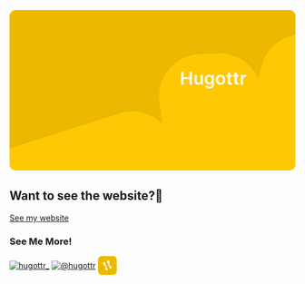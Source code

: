 ![Design and Development](https://github.com/HugoAlmeid4/HugoAlmeid4/blob/main/Frame%202%20(1).png?raw=true)


## Want to see the website?👋

[See my website](https://www.hugottr.com)


<h3 align="left">See Me More!</h3>
<p align="left">
  
<a href="https://twitter.com/hugottr_" target="blank"><img align="center" src="https://upload.wikimedia.org/wikipedia/commons/5/57/X_logo_2023_%28white%29.png" alt="hugottr_" height="30" width="30" /></a>
<a href="https://www.youtube.com/@Hugottr" target="blank"><img align="center" src="https://upload.wikimedia.org/wikipedia/commons/e/ef/Youtube_logo.png" alt="@hugottr" height="25" width="35" /></a>
<a href="https://hugottr.com"><img align="center" src="https://github.com/HugoAlmeid4/HugoAlmeid4/blob/main/Frame%202%20(3).png?raw=true" alt="hugottr_" height="33" width="33" /></a>

</p>
